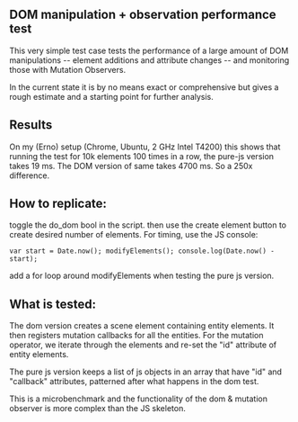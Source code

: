 DOM manipulation + observation performance test
-----------------------------------------------

This very simple test case tests the performance of a large amount of
DOM manipulations -- element additions and attribute changes -- and
monitoring those with Mutation Observers.

In the current state it is by no means exact or comprehensive but
gives a rough estimate and a starting point for further analysis.

Results
-------

On my (Erno) setup (Chrome, Ubuntu, 2 GHz Intel T4200) this shows
that running the test for 10k elements 100 times in a row,
the pure-js version takes 19 ms. The DOM version of same
takes 4700 ms. So a 250x difference.

How to replicate:
-----------------

toggle the do_dom bool in the script. then use the create
element button to create desired number of elements.
For timing, use the JS console:

    var start = Date.now(); modifyElements(); console.log(Date.now() - start);

add a for loop around modifyElements when testing the pure js version.

What is tested:
---------------

The dom version creates a scene element containing entity elements.
It then registers mutation callbacks for all the entities.
For the mutation operator, we iterate through the elements and
re-set the "id" attribute of entity elements.

The pure js version keeps a list of js objects in an array
that have "id" and "callback" attributes, patterned after
what happens in the dom test.

This is a microbenchmark and the functionality of the dom
& mutation observer is more complex than the JS skeleton.
